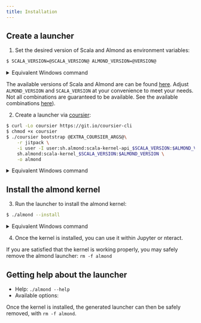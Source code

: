 ```yaml
---
title: Installation
---
```


## Create a launcher

1. Set the desired version of Scala and Almond as environment variables:

```bash
$ SCALA_VERSION=@SCALA_VERSION@ ALMOND_VERSION=@VERSION@
```

<details>
<summary>Equivalent Windows command</summary>
```bat
> set SCALA_VERSION=@SCALA_VERSION@
> set ALMOND_VERSION=@VERSION@
```
</details>

The available versions of Scala and Almond are can be found [here](https://github.com/almond-sh/almond/releases).
Adjust `ALMOND_VERSION` and `SCALA_VERSION` at your convenience to meet your
needs. Not all combinations are guaranteed to be available. See the available
combinations [here](install-versions.md)).

2. Create a launcher via [coursier](http://get-coursier.io):

```bash
$ curl -Lo coursier https://git.io/coursier-cli
$ chmod +x coursier
$ ./coursier bootstrap @EXTRA_COURSIER_ARGS@\
    -r jitpack \
    -i user -I user:sh.almond:scala-kernel-api_$SCALA_VERSION:$ALMOND_VERSION \
    sh.almond:scala-kernel_$SCALA_VERSION:$ALMOND_VERSION \
    -o almond
```

<details>
<summary>Equivalent Windows command</summary>
```bat
> bitsadmin /transfer downloadCoursierCli https://git.io/coursier-cli "%cd%\coursier"
> bitsadmin /transfer downloadCoursierBat https://git.io/coursier-bat "%cd%\coursier.bat"
> .\coursier bootstrap ^
    -r jitpack ^
    -i user -I user:sh.almond:scala-kernel-api_%SCALA_VERSION%:%ALMOND_VERSION% ^
    sh.almond:scala-kernel_%SCALA_VERSION%:%ALMOND_VERSION% ^
    -o almond
> .\almond --install
```
</details>

## Install the almond kernel

3. Run the launcher to install the almond kernel:

```bash
$ ./almond --install
```

<details>
<summary>Equivalent Windows command</summary>
```bat
> .\almond --install
```
</details>

4. Once the kernel is installed, you can use it within Jupyter or nteract.

If you are satisfied that the kernel is working properly, you may safely
remove the almond launcher: `rm -f almond`

## Getting help about the launcher

- Help: `./almond --help`
- Available options:

Once the kernel is installed, the generated launcher can then be safely removed, with `rm -f almond`.
